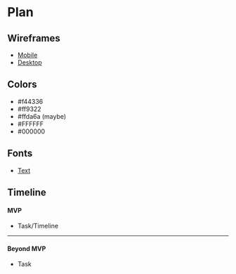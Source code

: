 # Plan

## Wireframes
* [Mobile](https://wireframe.cc/muuFzh)
* [Desktop](https://wireframe.cc/dKi7WL)

## Colors
* #f44336
* #ff9322
* #ffda6a (maybe)
* #FFFFFF
* #000000
## Fonts
* [Text](URL)

## Timeline

#### MVP

* Task/Timeline

---

#### Beyond MVP

* Task
